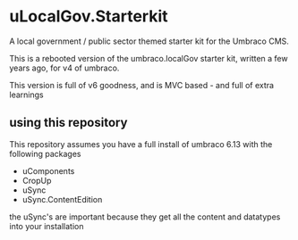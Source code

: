 uLocalGov.Starterkit
====================

A local government / public sector themed starter kit
for the Umbraco CMS.

This is a rebooted version of the umbraco.localGov starter kit,
written a few years ago, for v4 of umbraco. 

This version is full of v6 goodness, and is MVC based - and full
of extra learnings 

using this repository
---------------------
This repository assumes you have a full install of umbraco 6.13 with the following packages

* uComponents
* CropUp
* uSync
* uSync.ContentEdition

the uSync's are important because they get all the content and datatypes into your installation


